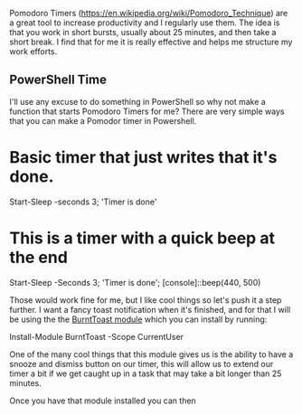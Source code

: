 Pomodoro Timers (https://en.wikipedia.org/wiki/Pomodoro_Technique) are a great tool to increase productivity and I regularly use them. The idea is that you work in short bursts, usually about 25 minutes, and then take a short break. I find that for me it is really effective and helps me structure my work efforts.

## PowerShell Time

I'll use any excuse to do something in PowerShell so why not make a function that starts Pomodoro Timers for me? There are very simple ways that you can make a Pomodor timer in Powershell.

# Basic timer that just writes that it's done.
Start-Sleep -seconds 3; 'Timer is done'

# This is a timer with a quick beep at the end
Start-Sleep -Seconds 3; 'Timer is done'; [console]::beep(440, 500)

Those would work fine for me, but I like cool things so let's push it a step further. I want a fancy toast notification when it's finished, and for that I will be using the the [BurntToast module](https://github.com/Windos/BurntToast) which you can install by running:

Install-Module BurntToast -Scope CurrentUser

One of the many cool things that this module gives us is the ability to have a snooze and dismiss button on our timer, this will allow us to extend our timer a bit if we get caught up in a task that may take a bit longer than 25 minutes.

Once you have that module installed you can then 

